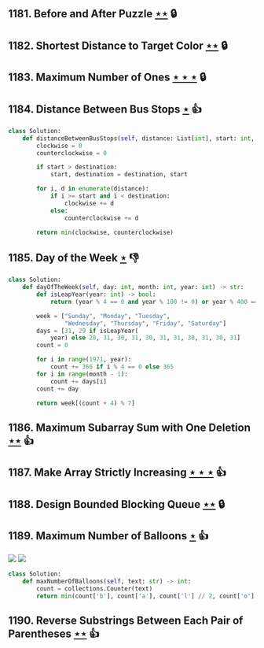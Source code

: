 ## 1181. Before and After Puzzle [$\star\star$](https://leetcode.com/problems/before-and-after-puzzle) 🔒

## 1182. Shortest Distance to Target Color [$\star\star$](https://leetcode.com/problems/shortest-distance-to-target-color) 🔒

## 1183. Maximum Number of Ones [$\star\star\star$](https://leetcode.com/problems/maximum-number-of-ones) 🔒

## 1184. Distance Between Bus Stops [$\star$](https://leetcode.com/problems/distance-between-bus-stops) :thumbsup:

```python
class Solution:
    def distanceBetweenBusStops(self, distance: List[int], start: int, destination: int) -> int:
        clockwise = 0
        counterclockwise = 0

        if start > destination:
            start, destination = destination, start

        for i, d in enumerate(distance):
            if i >= start and i < destination:
                clockwise += d
            else:
                counterclockwise += d

        return min(clockwise, counterclockwise)
```

## 1185. Day of the Week [$\star$](https://leetcode.com/problems/day-of-the-week) :thumbsdown:

```python
class Solution:
    def dayOfTheWeek(self, day: int, month: int, year: int) -> str:
        def isLeapYear(year: int) -> bool:
            return (year % 4 == 0 and year % 100 != 0) or year % 400 == 0

        week = ["Sunday", "Monday", "Tuesday",
                "Wednesday", "Thursday", "Friday", "Saturday"]
        days = [31, 29 if isLeapYear(
            year) else 28, 31, 30, 31, 30, 31, 31, 30, 31, 30, 31]
        count = 0

        for i in range(1971, year):
            count += 366 if i % 4 == 0 else 365
        for i in range(month - 1):
            count += days[i]
        count += day

        return week[(count + 4) % 7]
```

## 1186. Maximum Subarray Sum with One Deletion [$\star\star$](https://leetcode.com/problems/maximum-subarray-sum-with-one-deletion) :thumbsup:

## 1187. Make Array Strictly Increasing [$\star\star\star$](https://leetcode.com/problems/make-array-strictly-increasing) :thumbsup:

## 1188. Design Bounded Blocking Queue [$\star\star$](https://leetcode.com/problems/design-bounded-blocking-queue) 🔒

## 1189. Maximum Number of Balloons [$\star$](https://leetcode.com/problems/maximum-number-of-balloons) :thumbsup:

![](https://img.shields.io/badge/-Hash%20Table-7BA23F.svg?style=flat-square) ![](https://img.shields.io/badge/-String-60373E.svg?style=flat-square)

```python
class Solution:
    def maxNumberOfBalloons(self, text: str) -> int:
        count = collections.Counter(text)
        return min(count['b'], count['a'], count['l'] // 2, count['o'] // 2, count['n'])
```

## 1190. Reverse Substrings Between Each Pair of Parentheses [$\star\star$](https://leetcode.com/problems/reverse-substrings-between-each-pair-of-parentheses) :thumbsup:
